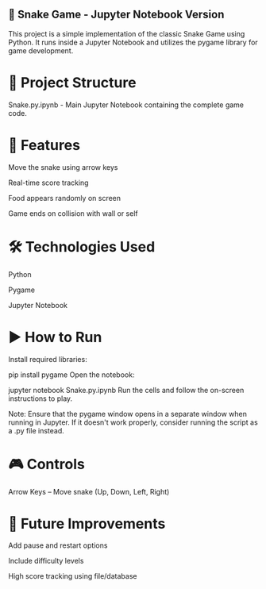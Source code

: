 ## 🐍 Snake Game - Jupyter Notebook Version
This project is a simple implementation of the classic Snake Game using Python. It runs inside a Jupyter Notebook and utilizes the pygame library for game development.

# 📁 Project Structure
Snake.py.ipynb - Main Jupyter Notebook containing the complete game code.

# 🧠 Features
Move the snake using arrow keys

Real-time score tracking

Food appears randomly on screen

Game ends on collision with wall or self

# 🛠️ Technologies Used
Python

Pygame

Jupyter Notebook

# ▶️ How to Run
Install required libraries:


pip install pygame
Open the notebook:

jupyter notebook Snake.py.ipynb
Run the cells and follow the on-screen instructions to play.

Note: Ensure that the pygame window opens in a separate window when running in Jupyter. If it doesn't work properly, consider running the script as a .py file instead.

# 🎮 Controls
Arrow Keys – Move snake (Up, Down, Left, Right)

# 🚧 Future Improvements
Add pause and restart options

Include difficulty levels

High score tracking using file/database
